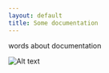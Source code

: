 ```yaml
---
layout: default
title: Some documentation
---
```


words about documentation

![Alt text](../../images/image1.png)